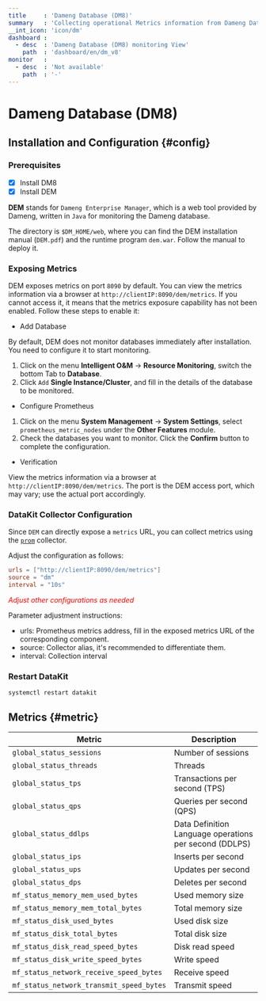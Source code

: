 ```yaml
---
title     : 'Dameng Database (DM8)'
summary   : 'Collecting operational Metrics information from Dameng Database'
__int_icon: 'icon/dm'
dashboard :
  - desc  : 'Dameng Database (DM8) monitoring View'
    path  : 'dashboard/en/dm_v8'
monitor   :
  - desc  : 'Not available'
    path  : '-'
---
```


<!-- markdownlint-disable MD025 -->
# Dameng Database (DM8)
<!-- markdownlint-enable -->

## Installation and Configuration {#config}

### Prerequisites

- [x] Install DM8
- [x] Install DEM

**DEM** stands for `Dameng Enterprise Manager`, which is a web tool provided by Dameng, written in `Java` for monitoring the Dameng database.

The directory is `$DM_HOME/web`, where you can find the DEM installation manual (`DEM.pdf`) and the runtime program `dem.war`. Follow the manual to deploy it.

### Exposing Metrics

DEM exposes metrics on port `8090` by default. You can view the metrics information via a browser at `http://clientIP:8090/dem/metrics`. If you cannot access it, it means that the metrics exposure capability has not been enabled. Follow these steps to enable it:

- Add Database

By default, DEM does not monitor databases immediately after installation. You need to configure it to start monitoring.

1. Click on the menu **Intelligent O&M** -> **Resource Monitoring**, switch the bottom Tab to **Database**.
2. Click `Add` **Single Instance/Cluster**, and fill in the details of the database to be monitored.

- Configure Prometheus

1. Click on the menu **System Management** -> **System Settings**, select `prometheus_metric_nodes` under the **Other Features** module.
2. Check the databases you want to monitor. Click the **Confirm** button to complete the configuration.

- Verification

View the metrics information via a browser at `http://clientIP:8090/dem/metrics`. The port is the DEM access port, which may vary; use the actual port accordingly.

### DataKit Collector Configuration

Since `DEM` can directly expose a `metrics` URL, you can collect metrics using the [`prom`](./prom.md) collector.

Adjust the configuration as follows:

```toml
urls = ["http://clientIP:8090/dem/metrics"]
source = "dm"
interval = "10s"
```

<!-- markdownlint-disable MD033 -->
<font color="red">*Adjust other configurations as needed*</font>
<!-- markdownlint-enable -->

Parameter adjustment instructions:

- urls: Prometheus metrics address, fill in the exposed metrics URL of the corresponding component.
- source: Collector alias, it's recommended to differentiate them.
- interval: Collection interval

### Restart DataKit

```shell
systemctl restart datakit
```

## Metrics {#metric}

| Metric | Description |
| --- | --- |
| `global_status_sessions` | Number of sessions |
| `global_status_threads` | Threads |
| `global_status_tps` | Transactions per second (TPS) |
| `global_status_qps` | Queries per second (QPS) |
| `global_status_ddlps` | Data Definition Language operations per second (DDLPS) |
| `global_status_ips` | Inserts per second |
| `global_status_ups` | Updates per second |
| `global_status_dps` | Deletes per second |
| `mf_status_memory_mem_used_bytes` | Used memory size |
| `mf_status_memory_mem_total_bytes` | Total memory size |
| `mf_status_disk_used_bytes` | Used disk size |
| `mf_status_disk_total_bytes` | Total disk size |
| `mf_status_disk_read_speed_bytes` | Disk read speed |
| `mf_status_disk_write_speed_bytes` | Write speed |
| `mf_status_network_receive_speed_bytes` | Receive speed |
| `mf_status_network_transmit_speed_bytes` | Transmit speed |